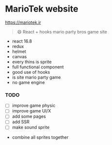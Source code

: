 # MarioTek website
https://mariotek.ir

> 😄 React + hooks mario party bros game site


- react 16.8
- redux 
- helmet
- canvas
- every thins is sprite
- full functional component
- good use of hooks
- is site mario party game
- no game engine

### TODO 

- [ ] improve game physic
- [ ] improve game UI/X
- [ ] add some pages
- [ ] add SSR
- [ ] make sound sprite
- combine all sprites together
